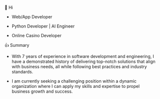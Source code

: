 👋 Hi
- Web/App Developer
* Python Developer | AI Engineer
+ Online Casino Developer

👍 Summary
- With 7 years of experience in software development and engineering, I have a demonstrated history of delivering top-notch solutions that align with business needs, all while following best practices and industry standards.
* I am currently seeking a challenging position within a dynamic organization where I can apply my skills and expertise to propel business growth and success.
